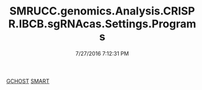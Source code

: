 ﻿---
title: SMRUCC.genomics.Analysis.CRISPR.IBCB.sgRNAcas.Settings.Programs
date: 7/27/2016 7:12:31 PM
---

[GCHOST](T-SMRUCC.genomics.Analysis.CRISPR.IBCB.sgRNAcas.Settings.Programs.GCHOST.html)
[SMART](T-SMRUCC.genomics.Analysis.CRISPR.IBCB.sgRNAcas.Settings.Programs.SMART.html)
